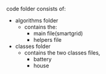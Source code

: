 code folder consists of:
* algorithms folder
  * contains the: 
    * main file(smartgrid)
    * helpers file
* classes folder
  * contains the two classes files, 
    * battery
    * house
